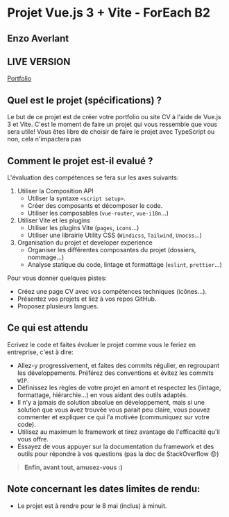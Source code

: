 # Projet Vue.js 3 + Vite - ForEach B2

## Enzo Averlant

## LIVE VERSION

[Portfolio](https://enzoaverlant.netlify.app)

## Quel est le projet (spécifications) ? 

Le but de ce projet est de créer votre portfolio ou site CV à l'aide de Vue.js 3 et Vite.
C'est le moment de faire un projet qui vous ressemble que vous sera utile!
Vous êtes libre de choisir de faire le projet avec TypeScript ou non, cela n'impactera pas

## Comment le projet est-il evalué ?

L'évaluation des compétences se fera sur les axes suivants:

1. Utiliser la Composition API
    - Utiliser la syntaxe `<script setup>`.
    - Créer des composants et décomposer le code.
    - Utiliser les composables (`vue-router`, `vue-i18n`...)
2. Utiliser Vite et les plugins
    - Utiliser les plugins Vite (`pages`, `icons`...)
    - Utiliser une librairie Utility CSS (`Windicss`, `Tailwind`, `Unocss`...)
3. Organisation du projet et developer experience
    - Organiser les différentes composantes du projet (dossiers, nommage...)
    - Analyse statique du code, lintage et formattage (`eslint`, `prettier`...)

Pour vous donner quelques pistes:

- Créez une page CV avec vos compétences techniques (icônes...).
- Présentez vos projets et liez à vos repos GitHub.
- Proposez plusieurs langues.

## Ce qui est attendu

Ecrivez le code et faites évoluer le projet comme vous le feriez en entreprise, c'est à dire:

- Allez-y progressivement, et faites des commits régulier, en regroupant les développements. Préférez des conventions et évitez les commits `WIP`.
- Définissez les règles de votre projet en amont et respectez les (lintage, formattage, hiérarchie...) en vous aidant des outils adaptés.
- Il n'y a jamais de solution absolue en développement, mais si une solution que vous avez trouvée vous parait peu claire, vous pouvez commenter et expliquer ce qui l'a motivée (communiquez sur votre code).
- Utilisez au maximum le framework et tirez avantage de l'efficacité qu'il vous offre.
- Essayez de vous appuyer sur la documentation du framework et des outils pour répondre à vos questions (pas la doc de StackOverflow 😡)

> **Enfin, avant tout, amusez-vous :)**

## Note concernant les dates limites de rendu:

- Le projet est à rendre pour le 8 mai (inclus) à minuit.